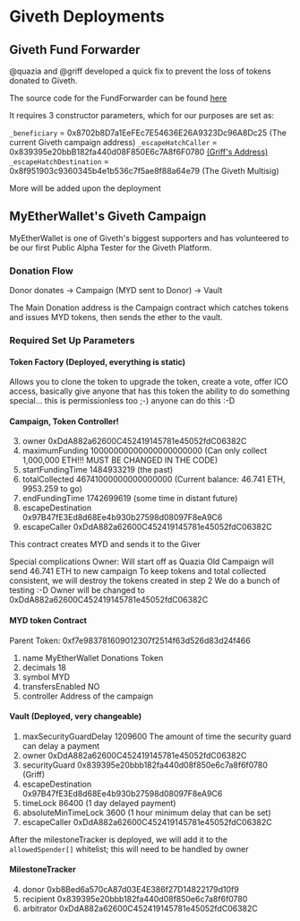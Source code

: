 # Giveth Deployments

## Giveth Fund Forwarder

@quazia and @griff developed a quick fix to prevent the loss of tokens donated to Giveth.

The source code for the FundForwarder can be found [here](https://github.com/Giveth/fund-forwarder/blob/master/contracts/FundForwarder.sol)

It requires 3 constructor parameters, which for our purposes are set as:

`_beneficiary` = 0x8702b8D7a1EeFEc7E54636E26A9323Dc96A8Dc25 (The current Giveth campaign address)
`_escapeHatchCaller` = 0x839395e20bbB182fa440d08F850E6c7A8f6F0780 [(Griff's Address)](https://twitter.com/thegrifft/status/755401659606528005)
`_escapeHatchDestination` = 0x8f951903c9360345b4e1b536c7f5ae8f88a64e79 (The Giveth Multisig)

More will be added upon the deployment

## MyEtherWallet's Giveth Campaign

MyEtherWallet is one of Giveth's biggest supporters and has volunteered to be our first Public Alpha Tester for the Giveth Platform.

### Donation Flow

Donor donates -> Campaign (MYD sent to Donor) -> Vault 

The Main Donation address is the Campaign contract which catches tokens and issues MYD tokens, then sends the ether to the vault. 



### Required Set Up Parameters

#### Token Factory (Deployed, everything is static)


Allows you to clone the token to upgrade the token, create a vote, offer ICO access, basically give anyone that has this token the ability to do something special… this is permissionless too ;-) anyone can do this :-D


#### Campaign, Token Controller! 


3.  owner    0xDdA882a62600C452419145781e45052fdC06382C
4.  maximumFunding    10000000000000000000000 (Can only collect 1,000,000 ETH!!! MUST BE CHANGED IN THE CODE) 
5.  startFundingTime    1484933219 (the past)
6.  totalCollected    46741000000000000000  (Current balance: 46.741 ETH, 9953.259 to go)
7.  endFundingTime    1742699619 (some time in distant future)
8.  escapeDestination    0x97B47fE3Ed8d68Ee4b930b27598d08097F8eA9C6
9.  escapeCaller    0xDdA882a62600C452419145781e45052fdC06382C

This contract creates MYD and sends it to the Giver  

Special complications
Owner: Will start off as Quazia
Old Campaign will send 46.741 ETH  to new campaign
To keep tokens and total collected consistent, we will destroy the tokens created in step 2
We do a bunch of testing :-D
Owner will be changed to 0xDdA882a62600C452419145781e45052fdC06382C 


#### MYD token Contract

Parent Token: 0xf7e983781609012307f2514f63d526d83d24f466

1.  name    MyEtherWallet Donations Token 
4.  decimals    18
9.  symbol    MYD 
11.  transfersEnabled    NO
15.  controller    Address of the campaign 



#### Vault (Deployed, very changeable) 

1.  maxSecurityGuardDelay    1209600 The amount of time the security guard can delay a payment
3.  owner    0xDdA882a62600C452419145781e45052fdC06382C 
5.  securityGuard    0x839395e20bbb182fa440d08f850e6c7a8f6f0780 (Griff)
6.  escapeDestination    0x97B47fE3Ed8d68Ee4b930b27598d08097F8eA9C6
7.  timeLock    86400 (1 day delayed payment)
9.  absoluteMinTimeLock    3600 (1 hour minimum delay that can be set)
10.  escapeCaller    0xDdA882a62600C452419145781e45052fdC06382C

After the milestoneTracker is deployed, we will add it to the `allowedSpender[]` whitelist; this will need to be handled by owner

#### MilestoneTracker 
4.  donor    0xb8Bed6a570cA87d03E4E386f27D14822179d10f9
5.  recipient    0x839395e20bbb182fa440d08f850e6c7a8f6f0780 
6.  arbitrator    0xDdA882a62600C452419145781e45052fdC06382C 


